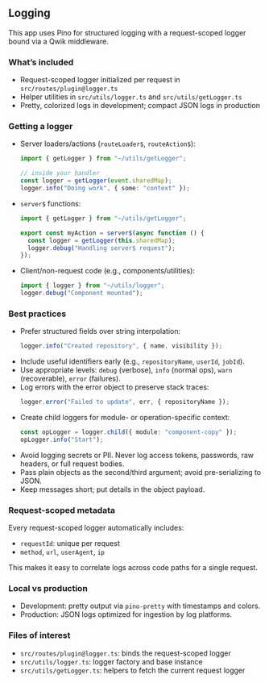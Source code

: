 ## Logging

This app uses Pino for structured logging with a request-scoped logger bound via a Qwik middleware.

### What’s included

- Request-scoped logger initialized per request in `src/routes/plugin@logger.ts`
- Helper utilities in `src/utils/logger.ts` and `src/utils/getLogger.ts`
- Pretty, colorized logs in development; compact JSON logs in production

### Getting a logger

- Server loaders/actions (`routeLoader$`, `routeAction$`):

  ```ts
  import { getLogger } from "~/utils/getLogger";

  // inside your handler
  const logger = getLogger(event.sharedMap);
  logger.info("Doing work", { some: "context" });
  ```

- `server$` functions:

  ```ts
  import { getLogger } from "~/utils/getLogger";

  export const myAction = server$(async function () {
    const logger = getLogger(this.sharedMap);
    logger.debug("Handling server$ request");
  });
  ```

- Client/non-request code (e.g., components/utilities):

  ```ts
  import { logger } from "~/utils/logger";
  logger.debug("Component mounted");
  ```

### Best practices

- Prefer structured fields over string interpolation:
  ```ts
  logger.info("Created repository", { name, visibility });
  ```
- Include useful identifiers early (e.g., `repositoryName`, `userId`, `jobId`).
- Use appropriate levels: `debug` (verbose), `info` (normal ops), `warn` (recoverable), `error` (failures).
- Log errors with the error object to preserve stack traces:
  ```ts
  logger.error("Failed to update", err, { repositoryName });
  ```
- Create child loggers for module- or operation-specific context:
  ```ts
  const opLogger = logger.child({ module: "component-copy" });
  opLogger.info("Start");
  ```
- Avoid logging secrets or PII. Never log access tokens, passwords, raw headers, or full request bodies.
- Pass plain objects as the second/third argument; avoid pre-serializing to JSON.
- Keep messages short; put details in the object payload.

### Request-scoped metadata

Every request-scoped logger automatically includes:

- `requestId`: unique per request
- `method`, `url`, `userAgent`, `ip`

This makes it easy to correlate logs across code paths for a single request.

### Local vs production

- Development: pretty output via `pino-pretty` with timestamps and colors.
- Production: JSON logs optimized for ingestion by log platforms.

### Files of interest

- `src/routes/plugin@logger.ts`: binds the request-scoped logger
- `src/utils/logger.ts`: logger factory and base instance
- `src/utils/getLogger.ts`: helpers to fetch the current request logger
